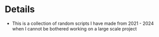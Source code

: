 # Details

- This is a collection of random scripts I have made from 2021 - 2024 when I cannot be bothered working on a large scale project
